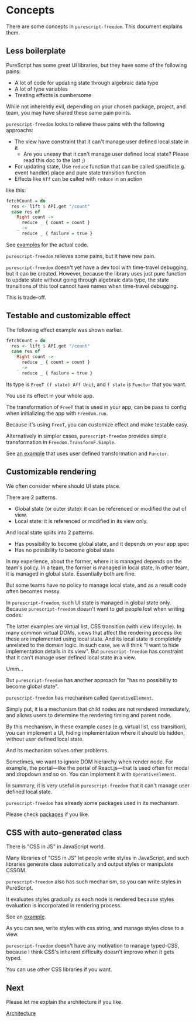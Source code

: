 # Concepts

There are some concepts in `purescript-freedom`.
This document explains them.

## Less boilerplate

PureScript has some great UI libraries, but they have some of the following pains:

- A lot of code for updating state through algebraic data type
- A lot of type variables
- Treating effects is cumbersome

While not inherently evil, depending on your chosen package, project, and team, 
you may have shared these same pain points.

`purescript-freedom` looks to relieve these pains with the following approachs:

- The view have constraint that it can't manage user defined local state in it
  - Are you uneasy that it can't manage user defined local state? Please read this doc to the last ;)
- For updating state, Use `reduce` function that can be called specific(e.g. event handler) place and pure state transition function
- Effects like `Aff` can be called with `reduce` in an action

like this:

```purescript
fetchCount = do
  res <- lift $ API.get "/count"
  case res of
    Right count ->
      reduce _ { count = count }
    _ ->
      reduce _ { failure = true }
```

See [examples](https://github.com/purescript-freedom/purescript-freedom/blob/master/examples/basic/src/View/PostEdit.purs) for the actual code.

`purescript-freedom` relieves some pains, but it have new pain.

`purescript-freedom` doesn't yet have a dev tool with time-travel debugging, but it can be created.
However, because the library uses just pure function to update state without going through algebraic data type,
the state transitions of this tool cannot have names when time-travel debugging.


This is trade-off.

## Testable and customizable effect

The following effect example was shown earlier.

```purescript
fetchCount = do
  res <- lift $ API.get "/count"
  case res of
    Right count ->
      reduce _ { count = count }
    _ ->
      reduce _ { failure = true }
```

Its type is `FreeT (f state) Aff Unit`, and `f state` is `Functor` that you want.

You use its effect in your whole app.

The transformation of `FreeT` that is used in your app, can be pass to config when initializing the app with `Freedom.run`.

Because it's using `FreeT`, you can customize effect and make testable easy.

Alternatively in simpler cases, `purescript-freedom` provides simple transformation in `Freedom.TransformF.Simple`.

See [an example](https://github.com/purescript-freedom/purescript-freedom/tree/master/examples/user-defined-transformF) that uses user defined transformation and `Functor`.

## Customizable rendering

We often consider where should UI state place.

There are 2 patterns.

- Global state (or outer state): it can be referenced or modified the out of view.
- Local state: it is referenced or modified in its view only. 

And local state splits into 2 patterns.

- Has possibility to become global state, and it depends on your app spec
- Has no possibility to become global state

In my experience, about the former, where it is managed depends on the team's policy.
In a team, the former is managed in local state, In other team, it is managed in global state.
Essentially both are fine.

But some teams have no policy to manage local state, and as a result code often becomes messy.

In `purescript-freedom`, such UI state is managed in global state only.
Because `purescript-freedom` doesn't want to get people lost when writing codes.

The latter examples are virtual list, CSS transition (with view lifecycle).
In many common virtual DOMs, views that affect the rendering process like these are implemented using local state.
And its local state is completely unrelated to the domain logic.
In such case, we will think "I want to hide implementation details in its view".
But `purescript-freedom` has constraint that it can't manage user defined local state in a view.

Umm...

But `purescript-freedom` has another approach for "has no possibility to become global state".

`purescript-freedom` has mechanism called `OperativeElement`.

Simply put, it is a mechanism that child nodes are not rendered immediately, and allows users to determine the rendering timing and parent node.

By this mechanism, in these example cases (e.g. virtual list, css transition), you can implement a UI, hiding implementation where it should be hidden, without user defined local state.

And its mechanism solves other problems.

Sometimes, we want to ignore DOM hierarchy when render node.
For example, the portal—like the portal of React.js—that is used often for modal and dropdown and so on.
You can implement it with `OperativeElement`.

In summary, it is very useful in `purescript-freedom` that it can't manage user defined local state.

`purescript-freedom` has already some packages used in its mechanism.

Please check [packages](https://github.com/purescript-freedom) if you like.

## CSS with auto-generated class

There is "CSS in JS" in JavaScript world.

Many libraries of "CSS in JS" let people write styles in JavaScript, and such libraries generate class automatically and output styles or manipulate CSSOM.

`purescript-freedom` also has such mechanism, so you can write styles in PureScript.

It evaluates styles gradually as each node is rendered because styles evaluation is incorporated in rendering process.

See an [example](https://github.com/purescript-freedom/purescript-freedom/blob/master/examples/basic/src/View/PostsIndex.purs#L68-L79).

As you can see, write styles with css string, and manage styles close to a view.

`purescript-freedom` doesn't have any motivation to manage typed-CSS, because I think CSS's inherent difficulty doesn't improve when it gets typed.

You can use other CSS libraries if you want.

## Next

Please let me explain the architecture if you like.

[Architecture](https://github.com/purescript-freedom/purescript-freedom/tree/master/docs/03-Architecture.md)
